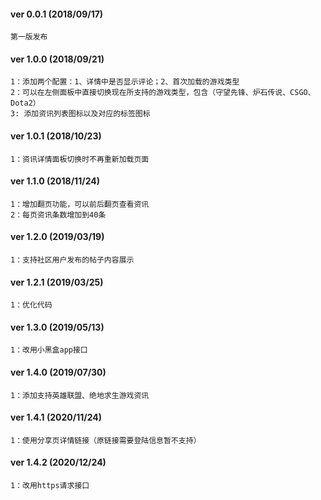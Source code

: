 
#### ver 0.0.1 (2018/09/17)
	第一版发布
#### ver 1.0.0 (2018/09/21)
	1：添加两个配置：1、详情中是否显示评论；2、首次加载的游戏类型
	2：可以在左侧面板中直接切换现在所支持的游戏类型，包含（守望先锋、炉石传说、CSGO、Dota2）
	3: 添加资讯列表图标以及对应的标签图标
#### ver 1.0.1 (2018/10/23)
	1：资讯详情面板切换时不再重新加载页面
#### ver 1.1.0 (2018/11/24)
	1：增加翻页功能，可以前后翻页查看资讯
	2：每页资讯条数增加到40条
#### ver 1.2.0 (2019/03/19)
	1：支持社区用户发布的帖子内容展示
#### ver 1.2.1 (2019/03/25)
	1：优化代码
#### ver 1.3.0 (2019/05/13)
	1：改用小黑盒app接口
#### ver 1.4.0 (2019/07/30)
	1：添加支持英雄联盟、绝地求生游戏资讯
#### ver 1.4.1 (2020/11/24)
	1：使用分享页详情链接（原链接需要登陆信息暂不支持）
#### ver 1.4.2 (2020/12/24)
	1：改用https请求接口